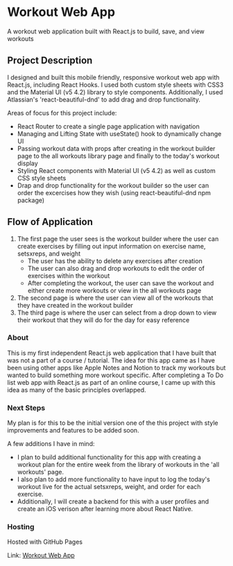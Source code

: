 # Workout Web App

A workout web application built with React.js to build, save, and view workouts

## Project Description

I designed and built this mobile friendly, responsive workout web app with React.js, including React Hooks. I used both custom style sheets with CSS3 and the Material UI (v5 4.2) library to style components. Additionally, I used Atlassian's 'react-beautiful-dnd' to add drag and drop functionality.

Areas of focus for this project include: 
- React Router to create a single page application with navigation
- Managing and Lifting State with useState() hook to dynamically change UI
- Passing workout data with props after creating in the workout builder page to the all workouts library page and finally to the today's workout display
- Styling React components with Material UI (v5 4.2) as well as custom CSS style sheets
- Drap and drop functionality for the workout builder so the user can order the excercises how they wish (using react-beautiful-dnd npm package)

## Flow of Application

1. The first page the user sees is the workout builder where the user can create exercises by filling out input information on exercise name, setsxreps, and weight
    - The user has the ability to delete any exercises after creation
    - The user can also drag and drop workouts to edit the order of exercises within the workout
    - After completing the workout, the user can save the workout and either create more workouts or view in the all workouts page
2. The second page is where the user can view all of the workouts that they have created in the workout builder 
3. The third page is where the user can select from a drop down to view their workout that they will do for the day for easy reference

### About

This is my first independent React.js web application that I have built that was not a part of a course / tutorial. The idea for this app came as I have been using other apps like Apple Notes and Notion to track my workouts but wanted to build something more workout specific. After completing a To Do list web app with React.js as part of an online course, I came up with this idea as many of the basic principles overlapped.

### Next Steps 

My plan is for this to be the initial version one of the this project with style improvements and features to be added soon. 

A few additions I have in mind: 
- I plan to build additional functionality for this app with creating a workout plan for the entire week from the library of workouts in the 'all workouts' page. 
- I also plan to add more functionality to have input to log the today's workout live for the actual setsxreps, weight, and order for each exercise. 
- Additionally, I will create a backend for this with a user profiles and create an iOS verison after learning more about React Native. 

### Hosting

Hosted with GitHub Pages

Link: [Workout Web App](https://charlescarr.github.io/react-workout-app/)